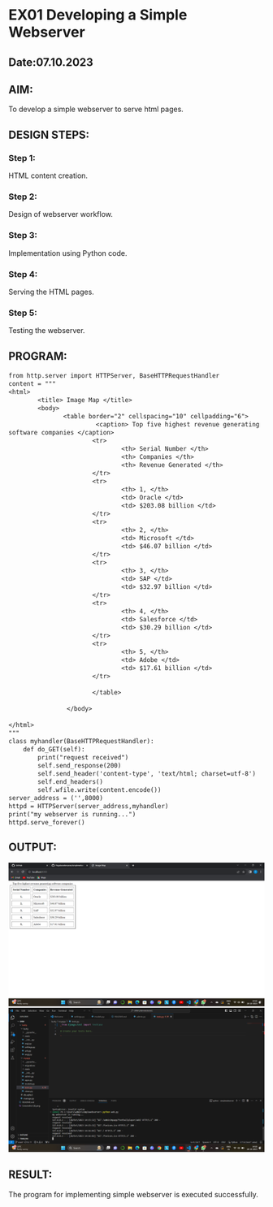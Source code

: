 # EX01 Developing a Simple Webserver
## Date:07.10.2023

## AIM:
To develop a simple webserver to serve html pages.

## DESIGN STEPS:
### Step 1: 
HTML content creation.

### Step 2:
Design of webserver workflow.

### Step 3:
Implementation using Python code.

### Step 4:
Serving the HTML pages.

### Step 5:
Testing the webserver.

## PROGRAM:
```
from http.server import HTTPServer, BaseHTTPRequestHandler
content = """
<html>
        <title> Image Map </title> 
        <body>
               <table border="2" cellspacing="10" cellpadding="6">
                        <caption> Top five highest revenue generating software companies </caption>
                       <tr>
                               <th> Serial Number </th>
                               <th> Companies </th> 
                               <th> Revenue Generated </th>
                       </tr> 
                       <tr>
                               <th> 1, </th> 
                               <td> Oracle </td>
                               <td> $203.08 billion </td>
                       </tr>
                       <tr>
                               <th> 2, </th>
                               <td> Microsoft </td>
                               <td> $46.07 billion </td>
                       </tr>
                       <tr>
                               <th> 3, </th>
                               <td> SAP </td>
                               <td> $32.97 billion </td>
                       </tr>
                       <tr>
                               <th> 4, </th>
                               <td> Salesforce </td>
                               <td> $30.29 billion </td>
                       </tr> 
                       <tr>
                               <th> 5, </th>
                               <td> Adobe </td>
                               <td> $17.61 billion </td>
                       </tr>

                       </table>

                </body>

</html>
"""
class myhandler(BaseHTTPRequestHandler):
    def do_GET(self):
        print("request received")
        self.send_response(200)
        self.send_header('content-type', 'text/html; charset=utf-8')
        self.end_headers()
        self.wfile.write(content.encode())
server_address = ('',8000)
httpd = HTTPServer(server_address,myhandler)
print("my webserver is running...")
httpd.serve_forever()
```
## OUTPUT:
![Alt text](<Screenshot (13).png>)
![Alt text](<Screenshot (14).png>)

## RESULT:
The program for implementing simple webserver is executed successfully.
